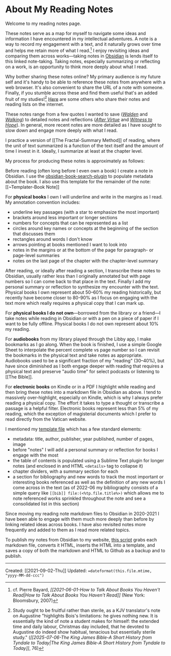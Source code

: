 
# About My Reading Notes

Welcome to my reading notes page. 

These notes serve as a map for myself to navigate some ideas and information I have encountered in my intellectual adventures. A note is a way to record my engagement with a text, and it naturally grows over time and helps me retain more of what I read.[^Bayard] I enjoy revisiting ideas and comparing them across works—taking notes in [Obsidian](https://obsidian.md/) is lends itself to this linked note-taking. Taking notes, especially summarizing or reflecting on a work, is an opportunity to think more deeply about what I read.

[^Bayard]: cf. Pierre Bayard,  *[[2021-06-01-How to Talk About Books You Haven't Read|How to Talk About Books You Haven't Read]]* (New York: Bloomsbury, 2007)

Why bother sharing these notes online? My primary audience is my future self and it's handy to be able to reference these notes from anywhere with a web browser. It's also convenient to share the URL of a note with someone. Finally, if you stumble across these and find them useful that's an added fruit of my studies![^fruit] [Here](https://github.com/mkudija/mkudija.github.io/tree/master/reading#others-with-book-lists) are some others who share their notes and reading lists on the internet.

[^fruit]: Study ought to be fruitful rather than sterile, as a KJV translator's note on Augustine "highlights Bois's limitations: he gives nothing new. It is essentially the kind of note a student makes for himself: the extended time and daily labour, Christmas day included, that he devoted to Augustine do indeed show habitual, tenacious but essentially sterile study." (*[[2025-07-06-The King James Bible-A Short History from Tyndale to Today|The King James Bible-A Short History from Tyndale to Today]]*, 76)

These notes range from a few quotes I wanted to save (*[Walden](https://matthewkudija.com/reading-notes/2016-01-08-Walden.html)* and *[Walking](https://matthewkudija.com/reading-notes/2019-12-30-Walking.html)*) to detailed notes and reflections (*[After Virtue](https://matthewkudija.com/reading-notes/2020-11-18-After-Virtue.html)* and *[Witness to Hope](https://matthewkudija.com/reading-notes/2021-07-20-Witness-to-Hope.html)*). In general, more recent notes are more detailed as I have sought to slow down and engage more deeply with what I read.

I practice a version of [[The Fractal-Summary Method]] of reading, where the unit of text summarized is a function of the text itself and the amount of time I invest in it. Ideally, I summarize at least at the chapter level. 

My process for producing these notes is approximately as follows:

Before reading (often long before I even own a book) I create a note in Obsidian. I use the [obsidian-book-search-plugin](https://github.com/anpigon/obsidian-book-search-plugin) to populate metadata about the book. I also use this template for the remainder of the note: [[~Templater-Book Note]]

For **physical books** I own I will underline and write in the margins as I read. My annotation convention includes:
- underline key passages (with a star to emphasize the most important)
- brackets around less important or longer sections
- numbers for concepts that can be represented as a list
- circles around key names or concepts at the beginning of the section that discusses them
- rectangles around words I don't know
- arrows pointing at books mentioned I want to look into
- notes in the margins or at the bottom of the page for paragraph- or page-level summaries
- notes on the last page of the chapter with the chapter-level summary

After reading, or ideally after reading a section, I transcribe these notes to Obsidian, usually rather less than I originally annotated but with page numbers so I can come back to that place in the text. Finally I add my personal summary or reflection to synthesize my encounter with the text. Physical books I own represent about 50–60% my reading historically, but recently have become closer to 80-90% as I focus on engaging with the text more which really requires a physical copy that I can mark up.

For **physical books I do not own**—borrowed from the library or a friend—I take notes while reading in Obsidian or with a pen on a piece of paper if I want to be fully offline. Physical books I do not own represent about 10% my reading.

For **audiobooks** from my library played through the Libby app, I make bookmarks as I go along. When the book is finished, I use a simple Google Sheet to interpolate the percent complete vs page number so I can revisit the bookmarks in the physical text and take notes as appropriate. Audiobooks used to be a significant fraction of my "reading" (30–40%), but have since diminished as I both engage deeper with reading that requires a physical text and preserve "audio time" for select podcasts or listening to [[The Bible]].

For **electronic books** on Kindle or in a PDF I highlight while reading and then bring these notes into a markdown file in Obsidian as above. I tend to massively over-highlight, especially on Kindle, which is why I always prefer reading a physical copy. The effort it takes to type a thought or transcribe a passage is a helpful filter. Electronic books represent less than 5% of my reading, which the exception of magisterial documents which I prefer to read directly from the Vatican website.

I mentioned my [template file](https://raw.githubusercontent.com/mkudija/mkudija.github.io/master/reading-notes/_md/~Templater-Book%20Note.md) which has a few standard elements:
- metadata: title, author, publisher, year published, number of pages, image
- before "notes" I will add a personal summary or reflection for books I engage with the most
- the table of contents is populated using a Sublime Text plugin for longer notes (and enclosed in and HTML `<details>` tag to collapse it)
- chapter dividers, with a summary section for each
- a section for bibliography and new words to track the most important or interesting books referenced as well as the definition of any new words I come across in the text (as of 2022-06 my bibliography consists of a simple query like `[[bib]] file:(<%tp.file.title%>)` which allows me to note referenced works sprinkled throughout the note and see a consolidated list in this section)

Since moving my reading note markdown files to Obsidian in 2020-2021 I have been able to engage with them much more deeply than before by linking related ideas across books. I have also revisited notes more frequently and added to them as I read more related topics. 

To publish my notes from Obsidian to my website, [this script](https://github.com/mkudija/mkudija.github.io/blob/master/reading-notes/_build/_build.py) grabs each markdown file, converts it HTML, inserts the HTML into a template, and saves a copy of both the markdown and HTML to Github as a backup and to publish. 

---
Created: [[2021-09-02-Thu]]
Updated: `=dateformat(this.file.mtime, "yyyy-MM-dd-ccc")`
